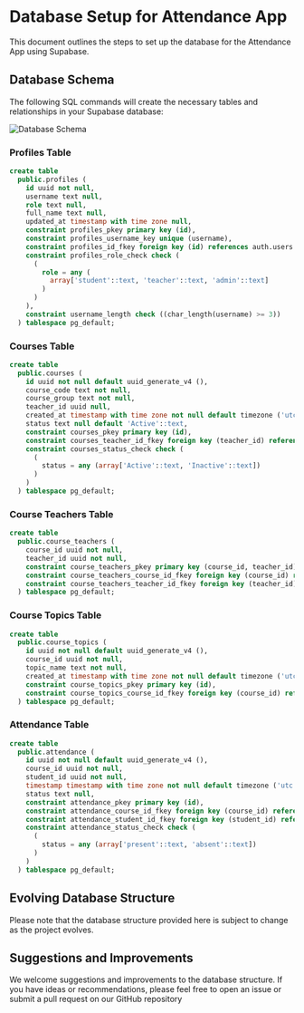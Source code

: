 # Database Setup for Attendance App
This document outlines the steps to set up the database for the Attendance App using Supabase.

## Database Schema
The following SQL commands will create the necessary tables and relationships in your Supabase database:

<img src="https://github.com/gromov-ivan/attendance-app/assets/122451258/04fecbaf-a02c-4e2f-a574-d27c2a3f0618" alt="Database Schema"/>

### Profiles Table
```sql
create table
  public.profiles (
    id uuid not null,
    username text null,
    role text null,
    full_name text null,
    updated_at timestamp with time zone null,
    constraint profiles_pkey primary key (id),
    constraint profiles_username_key unique (username),
    constraint profiles_id_fkey foreign key (id) references auth.users (id),
    constraint profiles_role_check check (
      (
        role = any (
          array['student'::text, 'teacher'::text, 'admin'::text]
        )
      )
    ),
    constraint username_length check ((char_length(username) >= 3))
  ) tablespace pg_default;
```

### Courses Table
```sql
create table
  public.courses (
    id uuid not null default uuid_generate_v4 (),
    course_code text not null,
    course_group text not null,
    teacher_id uuid null,
    created_at timestamp with time zone not null default timezone ('utc'::text, now()),
    status text null default 'Active'::text,
    constraint courses_pkey primary key (id),
    constraint courses_teacher_id_fkey foreign key (teacher_id) references profiles (id),
    constraint courses_status_check check (
      (
        status = any (array['Active'::text, 'Inactive'::text])
      )
    )
  ) tablespace pg_default;
```

### Course Teachers Table
```sql
create table
  public.course_teachers (
    course_id uuid not null,
    teacher_id uuid not null,
    constraint course_teachers_pkey primary key (course_id, teacher_id),
    constraint course_teachers_course_id_fkey foreign key (course_id) references courses (id) on delete cascade,
    constraint course_teachers_teacher_id_fkey foreign key (teacher_id) references profiles (id) on delete cascade
  ) tablespace pg_default;
```

### Course Topics Table
```sql
create table
  public.course_topics (
    id uuid not null default uuid_generate_v4 (),
    course_id uuid not null,
    topic_name text not null,
    created_at timestamp with time zone not null default timezone ('utc'::text, now()),
    constraint course_topics_pkey primary key (id),
    constraint course_topics_course_id_fkey foreign key (course_id) references courses (id) on delete cascade
  ) tablespace pg_default;
```

### Attendance Table
```sql
create table
  public.attendance (
    id uuid not null default uuid_generate_v4 (),
    course_id uuid not null,
    student_id uuid not null,
    timestamp timestamp with time zone not null default timezone ('utc'::text, now()),
    status text null,
    constraint attendance_pkey primary key (id),
    constraint attendance_course_id_fkey foreign key (course_id) references courses (id),
    constraint attendance_student_id_fkey foreign key (student_id) references profiles (id),
    constraint attendance_status_check check (
      (
        status = any (array['present'::text, 'absent'::text])
      )
    )
  ) tablespace pg_default;
```
## Evolving Database Structure
Please note that the database structure provided here is subject to change as the project evolves.

## Suggestions and Improvements
We welcome suggestions and improvements to the database structure. If you have ideas or recommendations, please feel free to open an issue or submit a pull request on our GitHub repository
